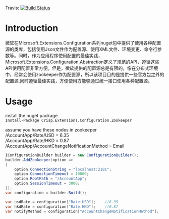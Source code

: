 Travis: [![Build Status](https://travis-ci.org/yuniansheng/Configuration.svg?branch=master)](https://travis-ci.org/yuniansheng/Configuration)

# Introduction
微软在Microsoft.Extensions.Configuration系列nuget包中提供了使用各种配置源的类库，包括使用Json文件作为配置源、使用XML文件、环境变更、命令行参数等。同时，作为应用程序使用配置的最佳实践，Microsoft.Extensions.Configuration.Abstraction定义了规范的API，遵循这些API使用配置非常方便。但是，微软提供的配置源总是有限的，像在分布式环境中，经常会使用zookeeper作为配置源，所以该项目目的是提供一些官方包之外的配置源,同时遵循最佳实践，方便使用方能够通过统一接口使用各种配置源。

# Usage
install the nuget package  
```Install-Package Crisp.Extensions.Configuration.Zookeeper```

assume you have these nodes in zookeeper  
/AccountApp/Rate/USD = 6.35  
/AccountApp/Rate/HKD = 0.87  
/AccountApp/AccountChangeNotificationMethod = Email  

```C#
IConfigurationBuilder builder = new ConfigurationBuilder();
builder.AddZookeeper(option =>
{
    option.ConnectionString = "localhost:2181";
    option.ConnectionTimeout = 10000;
    option.RootPath = "/AccountApp";
    option.SessionTimeout = 3000;
});
var configuration = builder.Build();

var usdRate = configuration["Rate:USD"];    //6.35
var hkdRate = configuration["Rate:HKD"];    //0.87
var notifyMethod = configuration["AccountChangeNotificationMethod"];    //Email
```